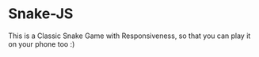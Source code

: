 # Snake-JS
This is a Classic Snake Game with Responsiveness, so that you can play it on your phone too :)

